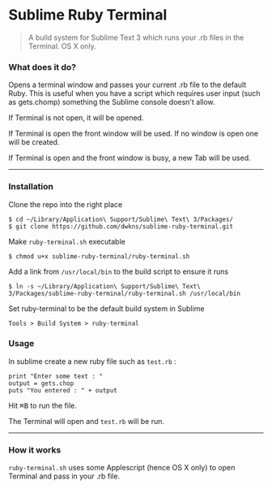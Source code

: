 # Sublime Ruby Terminal

> A build system for Sublime Text 3 which runs your .rb files in the Terminal. OS X only.

### What does it do?
Opens a terminal window and passes your current .rb file to the default Ruby. This is useful when you have a script which requires user input (such as gets.chomp) something the Sublime console doesn't allow. 

If Terminal is not open, it will be opened.

If Terminal is open the front window will be used. If no window is open one will be created.

If Terminal is open and the front window is busy, a new Tab will be used.

---

### Installation
Clone the repo into the right place

    $ cd ~/Library/Application\ Support/Sublime\ Text\ 3/Packages/
    $ git clone https://github.com/dwkns/sublime-ruby-terminal.git 

Make `ruby-terminal.sh` executable

    $ chmod u+x sublime-ruby-terminal/ruby-terminal.sh

Add a link from `/usr/local/bin` to the build script to ensure it runs
	
	$ ln -s ~/Library/Application\ Support/Sublime\ Text\ 3/Packages/sublime-ruby-terminal/ruby-terminal.sh /usr/local/bin

Set ruby-terminal to be the default build system in Sublime

`Tools > Build System > ruby-terminal`


### Usage
In sublime create a new ruby file such as `test.rb` :

	print "Enter some text : "
	output = gets.chop
	puts "You entered : " + output

Hit <kbd>⌘B</kbd> to run the file.

The Terminal will open and `test.rb` will be run.

---

### How it works
`ruby-terminal.sh` uses some Applescript (hence OS X only) to open Terminal and pass in your .rb file.
